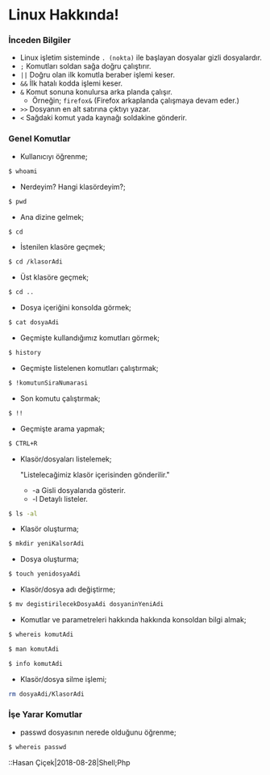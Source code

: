# Linux Hakkında!


### İnceden Bilgiler

* Linux işletim sisteminde `. (nokta)` ile başlayan dosyalar gizli dosyalardır.
* `;`     Komutları soldan sağa doğru çalıştırır.
* `||`    Doğru olan ilk komutla beraber işlemi keser.
* `&&`    İlk hatalı kodda işlemi keser.
* `&`     Komut sonuna konulursa arka planda çalışır.
  - Örneğin; `firefox&` (Firefox arkaplanda çalışmaya devam eder.)
* `>>`    Dosyanın en alt satırına çıktıyı yazar.
* `<`    Sağdaki komut yada kaynağı soldakine gönderir.

### Genel Komutlar


* Kullanıcıyı öğrenme;
```bash
$ whoami
```
* Nerdeyim? Hangi klasördeyim?;
```bash
$ pwd
```
* Ana dizine gelmek;
```bash
$ cd
```
* İstenilen klasöre geçmek;
```bash
$ cd /klasorAdi
```
* Üst klasöre geçmek;
```bash
$ cd ..
```
* Dosya içeriğini konsolda görmek;
```bash
$ cat dosyaAdi
```
* Geçmişte kullandığımız komutları görmek;
```bash
$ history
```
* Geçmişte listelenen komutları çalıştırmak;
```bash
$ !komutunSiraNumarasi
```
* Son komutu çalıştırmak;
```bash
$ !!
```
* Geçmişte arama yapmak;
```bash
$ CTRL+R
```
* Klasör/dosyaları listelemek;

  "Listelecağimiz klasör içerisinden gönderilir."

  - -a Gisli dosyalarıda gösterir.
  - -l Detaylı listeler.
```bash
$ ls -al
```
* Klasör oluşturma;
```bash
$ mkdir yeniKalsorAdi
```
* Dosya oluşturma;
```bash
$ touch yenidosyaAdi
```
* Klasör/dosya adı değiştirme;
```bash
$ mv degistirilecekDosyaAdi dosyaninYeniAdi
```
* Komutlar ve parametreleri hakkında hakkında konsoldan bilgi almak;
```bash
$ whereis komutAdi
```
```bash
$ man komutAdi 
```
```bash 
$ info komutAdi
```
* Klasör/dosya silme işlemi;
```bash
rm dosyaAdi/KlasorAdi
```

### İşe Yarar Komutlar

* passwd dosyasının nerede olduğunu öğrenme;
```bash
$ whereis passwd
```

::Hasan Çiçek|2018-08-28|Shell;Php

